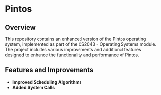 # Pintos

## Overview

This repository contains an enhanced version of the Pintos operating system, implemented as part of the CS2043 - Operating Systems module. The project includes various improvements and additional features designed to enhance the functionality and performance of Pintos.

## Features and Improvements

- **Improved Scheduling Algorithms**
- **Added System Calls**
  
